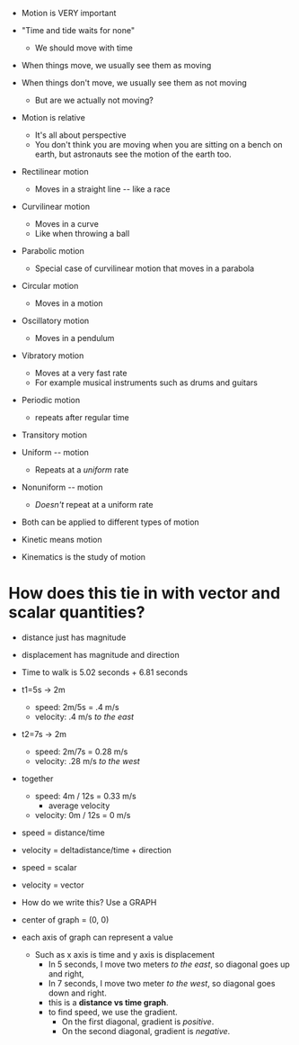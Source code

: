 - Motion is VERY important
- "Time and tide waits for none"
	- We should move with time
- When things move, we usually see them as moving
- When things don't move, we usually see them as not moving
	- But are we actually not moving?
- Motion is relative
	- It's all about perspective
	- You don't think you are moving when you are sitting on a bench on earth, but astronauts see the motion of the earth too.

- Rectilinear motion
	- Moves in a straight line -- like a race
- Curvilinear motion
	- Moves in a curve
	- Like when throwing a ball
- Parabolic motion
	- Special case of curvilinear motion that moves in a parabola
- Circular motion
	- Moves in a motion
- Oscillatory motion
	- Moves in a pendulum
- Vibratory motion
	- Moves at a very fast rate
	- For example musical instruments such as drums and guitars
- Periodic motion
	- repeats after regular time
- Transitory motion

- Uniform -- motion
	- Repeats at a _uniform_ rate
- Nonuniform -- motion
	- _Doesn't_ repeat at a uniform rate
- Both can be applied to different types of motion

- Kinetic means motion
- Kinematics is the study of motion

# How does this tie in with vector and scalar quantities?
- distance just has magnitude
- displacement has magnitude and direction

- Time to walk is 5.02 seconds + 6.81 seconds
- t1=5s -> 2m
	- speed: 2m/5s = .4 m/s
	- velocity: .4 m/s _to the east_
- t2=7s -> 2m
	- speed: 2m/7s = 0.28 m/s
	- velocity: .28 m/s _to the west_
- together
	- speed: 4m / 12s = 0.33 m/s
		- average velocity
	- velocity: 0m / 12s = 0 m/s
- speed = distance/time
- velocity = deltadistance/time + direction
- speed = scalar
- velocity = vector

- How do we write this? Use a GRAPH
- center of graph = (0, 0)
- each axis of graph can represent a value
	- Such as x axis is time and y axis is displacement
		- In 5 seconds, I move two meters _to the east_, so diagonal goes up and right,
		- In 7 seconds, I move two meter _to the west_, so diagonal goes down and right.
		- this is a **distance vs time graph**.
		- to find speed, we use the gradient.
			- On the first diagonal, gradient is _positive_.
			- On the second diagonal, gradient is _negative_.
